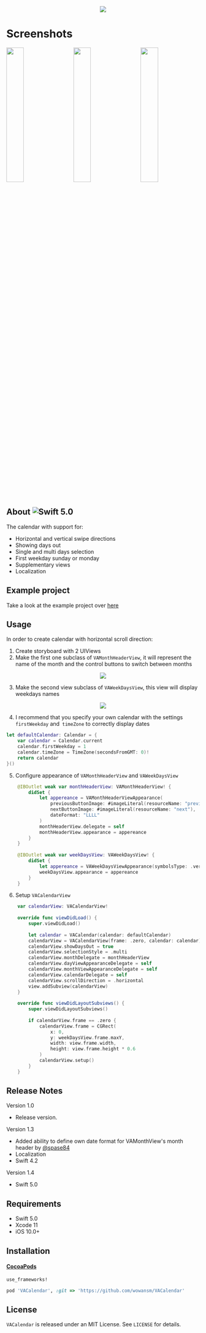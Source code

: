 <p align="center"><img src="Screenshots/logotype.png"></p>

# Screenshots
<p>
<img src="Screenshots/horizontal_calendar.gif" width="30%" height="auto"> <img src="Screenshots/vertical_calendar.gif" width="30%" height="auto" hspace="20">  <img src="Screenshots/pop_up_calendar.gif" width="30%" height="auto">
</p>

## About ![Swift 5.0](https://img.shields.io/badge/Swift-5.0-orange.svg)

The calendar with support for:

* Horizontal and vertical swipe directions
* Showing days out
* Single and multi days selection
* First weekday sunday or monday
* Supplementary views
* Localization

## Example project

Take a look at the example project over [here](Example/)

## Usage

In order to create calendar with horizontal scroll direction: 

1. Create storyboard with 2 UIViews
2. Make the first one subclass of `VAMonthHeaderView`, it will represent the name of the month and the control buttons to switch between months

<p align="center"><img src="Screenshots/usage_2.png"></p>

3. Make the second view subclass of `VAWeekDaysView`, this view will display weekdays names

<p align="center"><img src="Screenshots/usage_3.png"></p>

4. I recommend that you specify your own calendar with the settings `firstWeekday` and` timeZone` to correctly display dates

```swift
let defaultCalendar: Calendar = {
    var calendar = Calendar.current
    calendar.firstWeekday = 1
    calendar.timeZone = TimeZone(secondsFromGMT: 0)!
    return calendar
}()
```

5. Configure appearance of `VAMonthHeaderView` and `VAWeekDaysView`

```swift
    @IBOutlet weak var monthHeaderView: VAMonthHeaderView! {
        didSet {
            let appereance = VAMonthHeaderViewAppearance(
                previousButtonImage: #imageLiteral(resourceName: "previous"),
                nextButtonImage: #imageLiteral(resourceName: "next"),
                dateFormat: "LLLL"
            )
            monthHeaderView.delegate = self
            monthHeaderView.appearance = appereance
        }
    }
    
    @IBOutlet weak var weekDaysView: VAWeekDaysView! {
        didSet {
            let appereance = VAWeekDaysViewAppearance(symbolsType: .veryShort, calendar: defaultCalendar)
            weekDaysView.appearance = appereance
        }
    }
```

6. Setup `VACalendarView`

```swift
    var calendarView: VACalendarView!
    
    override func viewDidLoad() {
        super.viewDidLoad()
        
        let calendar = VACalendar(calendar: defaultCalendar)
        calendarView = VACalendarView(frame: .zero, calendar: calendar)
        calendarView.showDaysOut = true
        calendarView.selectionStyle = .multi
        calendarView.monthDelegate = monthHeaderView
        calendarView.dayViewAppearanceDelegate = self
        calendarView.monthViewAppearanceDelegate = self
        calendarView.calendarDelegate = self
        calendarView.scrollDirection = .horizontal
        view.addSubview(calendarView)
    }
    
    override func viewDidLayoutSubviews() {
        super.viewDidLayoutSubviews()
        
        if calendarView.frame == .zero {
            calendarView.frame = CGRect(
                x: 0,
                y: weekDaysView.frame.maxY,
                width: view.frame.width,
                height: view.frame.height * 0.6
            )
            calendarView.setup()
        }
    }
 ```

## Release Notes

Version 1.0
* Release version.

Version 1.3
* Added ability to define own date format for VAMonthView's month header by [@spase84](https://github.com/spase84)
* Localization 
* Swift 4.2

Version 1.4
* Swift 5.0


## Requirements

* Swift 5.0
* Xcode 11
* iOS 10.0+

## Installation

#### [CocoaPods](http://cocoapods.org)

````ruby
use_frameworks!

pod 'VACalendar', :git => 'https://github.com/wowansm/VACalendar'

````

## License

`VACalendar` is released under an MIT License. See `LICENSE` for details.
